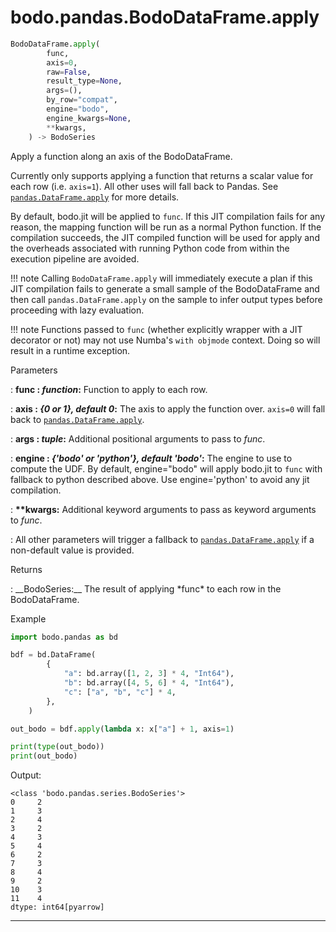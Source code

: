 
# bodo.pandas.BodoDataFrame.apply
``` py
BodoDataFrame.apply(
        func,
        axis=0,
        raw=False,
        result_type=None,
        args=(),
        by_row="compat",
        engine="bodo",
        engine_kwargs=None,
        **kwargs,
    ) -> BodoSeries
```

Apply a function along an axis of the BodoDataFrame.

Currently only supports applying a function that returns a scalar value for each row (i.e. `axis=1`).
All other uses will fall back to Pandas.
See [`pandas.DataFrame.apply`](https://pandas.pydata.org/docs/reference/api/pandas.DataFrame.apply.html#pandas.DataFrame.apply) for more details.

By default, bodo.jit will be applied to `func`.  If this JIT compilation fails for any
reason, the mapping function will be run as a normal Python function.  If the compilation succeeds,
the JIT compiled function will be used for apply and the overheads associated with running Python code
from within the execution pipeline are avoided.

!!! note
    Calling `BodoDataFrame.apply` will immediately execute a plan if this JIT compilation fails to
    generate a small sample of the BodoDataFrame and then call `pandas.DataFrame.apply` on the sample to
    infer output types before proceeding with lazy evaluation.

!!! note
    Functions passed to `func` (whether explicitly wrapper with a JIT decorator or not) may not
    use Numba's `with objmode` context.  Doing so will result in a runtime exception.

<p class="api-header">Parameters</p>

: __func : *function*:__ Function to apply to each row.

: __axis : *{0 or 1}, default 0*:__ The axis to apply the function over. `axis=0` will fall back to [`pandas.DataFrame.apply`](https://pandas.pydata.org/docs/reference/api/pandas.DataFrame.apply.html#pandas.DataFrame.apply).

: __args : *tuple*:__ Additional positional arguments to pass to *func*.

: __engine : *{'bodo' or 'python'}, default 'bodo'*:__ The engine to use to compute the UDF. By default, engine="bodo" will apply bodo.jit
to `func` with fallback to python described above. Use engine='python' to avoid any jit compilation.

: __\*\*kwargs:__ Additional keyword arguments to pass as keyword arguments to *func*.


: All other parameters will trigger a fallback to [`pandas.DataFrame.apply`](https://pandas.pydata.org/docs/reference/api/pandas.DataFrame.apply.html#pandas.DataFrame.apply) if a non-default value is provided.

<p class="api-header">Returns</p>
: __BodoSeries:__ The result of applying *func* to each row in the BodoDataFrame.

<p class="api-header">Example</p>

``` py
import bodo.pandas as bd

bdf = bd.DataFrame(
        {
            "a": bd.array([1, 2, 3] * 4, "Int64"),
            "b": bd.array([4, 5, 6] * 4, "Int64"),
            "c": ["a", "b", "c"] * 4,
        },
    )

out_bodo = bdf.apply(lambda x: x["a"] + 1, axis=1)

print(type(out_bodo))
print(out_bodo)
```

Output:
```
<class 'bodo.pandas.series.BodoSeries'>
0     2
1     3
2     4
3     2
4     3
5     4
6     2
7     3
8     4
9     2
10    3
11    4
dtype: int64[pyarrow]
```
---